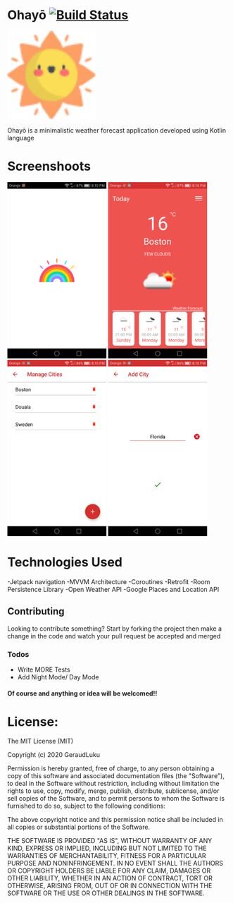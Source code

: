 # Ohayō [![Build Status](https://travis-ci.org/joemccann/dillinger.svg?branch=master)](https://travis-ci.org/joemccann/dillinger)

<img src="/sun.png" height="200px"/> <br>

Ohayō is a minimalistic weather forecast application developed using Kotlin language


# Screenshoots
<img src="/screenshoots/Screenshot_2020-04-19-20-10-06.png" height="400px"/> <img src="/screenshoots/Screenshot_2020-04-19-20-10-26.png" height="400px"/>
<img src="/screenshoots/Screenshot_2020-04-19-20-10-31.png" height="400px"/>
<img src="/screenshoots/Screenshot_2020-04-19-20-10-50.png" height="400px"/>

# Technologies Used
  -Jetpack navigation
  -MVVM Architecture
  -Coroutines
  -Retrofit
  -Room Persistence Library
  -Open Weather API
  -Google Places and Location API

## Contributing
Looking to contribute something?
Start by forking the project then make a change in the code and watch your pull request be accepted and merged

### Todos

 - Write MORE Tests
 - Add Night Mode/ Day Mode
 
 #### Of course and anything or idea will be welcomed!!

# License:
The MIT License (MIT)

Copyright (c) 2020 GeraudLuku

Permission is hereby granted, free of charge, to any person obtaining a copy
of this software and associated documentation files (the "Software"), to deal
in the Software without restriction, including without limitation the rights
to use, copy, modify, merge, publish, distribute, sublicense, and/or sell
copies of the Software, and to permit persons to whom the Software is
furnished to do so, subject to the following conditions:

The above copyright notice and this permission notice shall be included in all
copies or substantial portions of the Software.

THE SOFTWARE IS PROVIDED "AS IS", WITHOUT WARRANTY OF ANY KIND, EXPRESS OR
IMPLIED, INCLUDING BUT NOT LIMITED TO THE WARRANTIES OF MERCHANTABILITY,
FITNESS FOR A PARTICULAR PURPOSE AND NONINFRINGEMENT. IN NO EVENT SHALL THE
AUTHORS OR COPYRIGHT HOLDERS BE LIABLE FOR ANY CLAIM, DAMAGES OR OTHER
LIABILITY, WHETHER IN AN ACTION OF CONTRACT, TORT OR OTHERWISE, ARISING FROM,
OUT OF OR IN CONNECTION WITH THE SOFTWARE OR THE USE OR OTHER DEALINGS IN THE
SOFTWARE.
